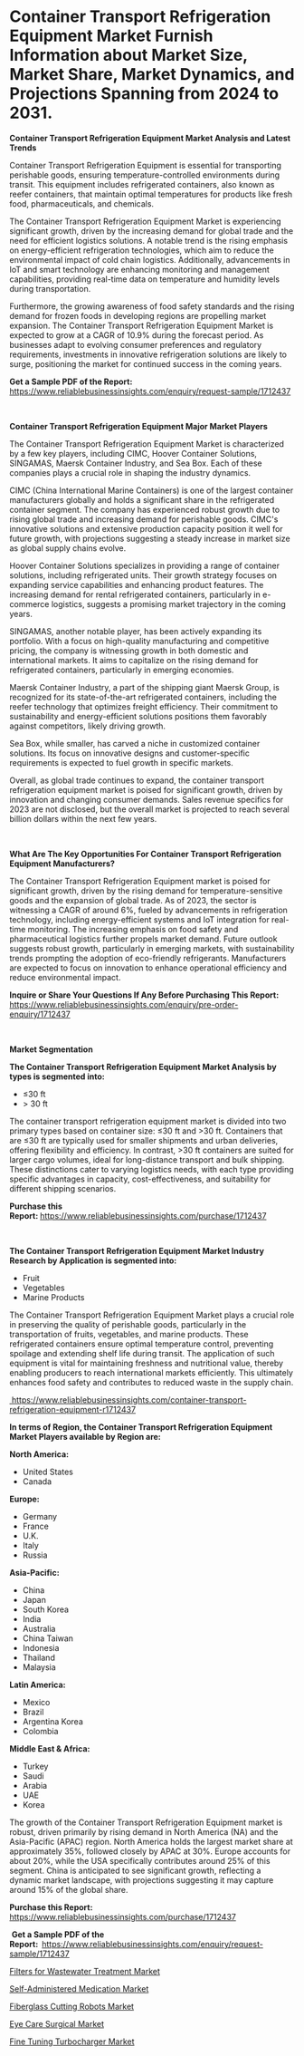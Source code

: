 <p><h1>Container Transport Refrigeration Equipment Market Furnish Information about Market Size, Market Share, Market Dynamics, and Projections Spanning from 2024 to 2031.</h1></p><p><strong>Container Transport Refrigeration Equipment Market Analysis and Latest Trends</strong></p>
<p><p>Container Transport Refrigeration Equipment is essential for transporting perishable goods, ensuring temperature-controlled environments during transit. This equipment includes refrigerated containers, also known as reefer containers, that maintain optimal temperatures for products like fresh food, pharmaceuticals, and chemicals.</p><p>The Container Transport Refrigeration Equipment Market is experiencing significant growth, driven by the increasing demand for global trade and the need for efficient logistics solutions. A notable trend is the rising emphasis on energy-efficient refrigeration technologies, which aim to reduce the environmental impact of cold chain logistics. Additionally, advancements in IoT and smart technology are enhancing monitoring and management capabilities, providing real-time data on temperature and humidity levels during transportation.</p><p>Furthermore, the growing awareness of food safety standards and the rising demand for frozen foods in developing regions are propelling market expansion. The Container Transport Refrigeration Equipment Market is expected to grow at a CAGR of 10.9% during the forecast period. As businesses adapt to evolving consumer preferences and regulatory requirements, investments in innovative refrigeration solutions are likely to surge, positioning the market for continued success in the coming years.</p></p>
<p><strong>Get a Sample PDF of the Report:&nbsp;</strong> <a href="https://www.reliablebusinessinsights.com/enquiry/request-sample/1712437?utm_campaign=1781&utm_medium=2&utm_source=Github&utm_content=ia&utm_term=22102024&utm_id=container-transport-refrigeration-equipment">https://www.reliablebusinessinsights.com/enquiry/request-sample/1712437</a></p>
<p>&nbsp;</p>
<p><strong>Container Transport Refrigeration Equipment Major Market Players</strong></p>
<p><p>The Container Transport Refrigeration Equipment Market is characterized by a few key players, including CIMC, Hoover Container Solutions, SINGAMAS, Maersk Container Industry, and Sea Box. Each of these companies plays a crucial role in shaping the industry dynamics.</p><p>CIMC (China International Marine Containers) is one of the largest container manufacturers globally and holds a significant share in the refrigerated container segment. The company has experienced robust growth due to rising global trade and increasing demand for perishable goods. CIMC's innovative solutions and extensive production capacity position it well for future growth, with projections suggesting a steady increase in market size as global supply chains evolve.</p><p>Hoover Container Solutions specializes in providing a range of container solutions, including refrigerated units. Their growth strategy focuses on expanding service capabilities and enhancing product features. The increasing demand for rental refrigerated containers, particularly in e-commerce logistics, suggests a promising market trajectory in the coming years.</p><p>SINGAMAS, another notable player, has been actively expanding its portfolio. With a focus on high-quality manufacturing and competitive pricing, the company is witnessing growth in both domestic and international markets. It aims to capitalize on the rising demand for refrigerated containers, particularly in emerging economies.</p><p>Maersk Container Industry, a part of the shipping giant Maersk Group, is recognized for its state-of-the-art refrigerated containers, including the reefer technology that optimizes freight efficiency. Their commitment to sustainability and energy-efficient solutions positions them favorably against competitors, likely driving growth.</p><p>Sea Box, while smaller, has carved a niche in customized container solutions. Its focus on innovative designs and customer-specific requirements is expected to fuel growth in specific markets.</p><p>Overall, as global trade continues to expand, the container transport refrigeration equipment market is poised for significant growth, driven by innovation and changing consumer demands. Sales revenue specifics for 2023 are not disclosed, but the overall market is projected to reach several billion dollars within the next few years.</p></p>
<p>&nbsp;</p>
<p><strong>What Are The Key Opportunities For Container Transport Refrigeration Equipment Manufacturers?</strong></p>
<p><p>The Container Transport Refrigeration Equipment market is poised for significant growth, driven by the rising demand for temperature-sensitive goods and the expansion of global trade. As of 2023, the sector is witnessing a CAGR of around 6%, fueled by advancements in refrigeration technology, including energy-efficient systems and IoT integration for real-time monitoring. The increasing emphasis on food safety and pharmaceutical logistics further propels market demand. Future outlook suggests robust growth, particularly in emerging markets, with sustainability trends prompting the adoption of eco-friendly refrigerants. Manufacturers are expected to focus on innovation to enhance operational efficiency and reduce environmental impact.</p></p>
<p><strong>Inquire or Share Your Questions If Any Before Purchasing This Report:</strong> <a href="https://www.reliablebusinessinsights.com/enquiry/pre-order-enquiry/1712437?utm_campaign=1781&utm_medium=2&utm_source=Github&utm_content=ia&utm_term=22102024&utm_id=container-transport-refrigeration-equipment">https://www.reliablebusinessinsights.com/enquiry/pre-order-enquiry/1712437</a></p>
<p>&nbsp;</p>
<p><strong>Market Segmentation</strong></p>
<p><strong>The Container Transport Refrigeration Equipment Market Analysis by types is segmented into:</strong></p>
<p><ul><li>≤30 ft</li><li>> 30 ft</li></ul></p>
<p><p>The container transport refrigeration equipment market is divided into two primary types based on container size: ≤30 ft and >30 ft. Containers that are ≤30 ft are typically used for smaller shipments and urban deliveries, offering flexibility and efficiency. In contrast, >30 ft containers are suited for larger cargo volumes, ideal for long-distance transport and bulk shipping. These distinctions cater to varying logistics needs, with each type providing specific advantages in capacity, cost-effectiveness, and suitability for different shipping scenarios.</p></p>
<p><strong>Purchase this Report:&nbsp;</strong><a href="https://www.reliablebusinessinsights.com/purchase/1712437?utm_campaign=1781&utm_medium=2&utm_source=Github&utm_content=ia&utm_term=22102024&utm_id=container-transport-refrigeration-equipment">https://www.reliablebusinessinsights.com/purchase/1712437</a></p>
<p>&nbsp;</p>
<p><strong>The Container Transport Refrigeration Equipment Market Industry Research by Application is segmented into:</strong></p>
<p><ul><li>Fruit</li><li>Vegetables</li><li>Marine Products</li></ul></p>
<p><p>The Container Transport Refrigeration Equipment Market plays a crucial role in preserving the quality of perishable goods, particularly in the transportation of fruits, vegetables, and marine products. These refrigerated containers ensure optimal temperature control, preventing spoilage and extending shelf life during transit. The application of such equipment is vital for maintaining freshness and nutritional value, thereby enabling producers to reach international markets efficiently. This ultimately enhances food safety and contributes to reduced waste in the supply chain.</p></p>
<p><a href="https://www.reliablebusinessinsights.com/container-transport-refrigeration-equipment-r1712437?utm_campaign=1781&utm_medium=2&utm_source=Github&utm_content=ia&utm_term=22102024&utm_id=container-transport-refrigeration-equipment">&nbsp;https://www.reliablebusinessinsights.com/container-transport-refrigeration-equipment-r1712437</a></p>
<p><strong>In terms of Region, the Container Transport Refrigeration Equipment Market Players available by Region are:</strong></p>
<p>
    <p> <strong> North America: </strong>
        <ul>
            <li>United States</li>
            <li>Canada</li>
        </ul>
        </p> 
    <p> <strong> Europe: </strong>
        <ul>
            <li>Germany</li>
            <li>France</li>
            <li>U.K.</li>
            <li>Italy</li>
            <li>Russia</li>
        </ul>
        </p> 
    <p> <strong> Asia-Pacific: </strong>
        <ul>
            <li>China</li>
            <li>Japan</li>
            <li>South Korea</li>
            <li>India</li>
            <li>Australia</li>
            <li>China Taiwan</li>
            <li>Indonesia</li>
            <li>Thailand</li>
            <li>Malaysia</li>
        </ul>
        </p> 
    <p> <strong> Latin America: </strong>
        <ul>
            <li>Mexico</li>
            <li>Brazil</li>
            <li>Argentina Korea</li>
            <li>Colombia</li>
        </ul>
        </p> 
    <p> <strong> Middle East & Africa: </strong>
        <ul>
            <li>Turkey</li>
            <li>Saudi</li>
            <li>Arabia</li>
            <li>UAE</li>
            <li>Korea</li>
        </ul>
    </p>
    </p>
<p><p>The growth of the Container Transport Refrigeration Equipment market is robust, driven primarily by rising demand in North America (NA) and the Asia-Pacific (APAC) region. North America holds the largest market share at approximately 35%, followed closely by APAC at 30%. Europe accounts for about 20%, while the USA specifically contributes around 25% of this segment. China is anticipated to see significant growth, reflecting a dynamic market landscape, with projections suggesting it may capture around 15% of the global share.</p></p>
<p><strong>Purchase this Report: </strong><a href="https://www.reliablebusinessinsights.com/purchase/1712437?utm_campaign=1781&utm_medium=2&utm_source=Github&utm_content=ia&utm_term=22102024&utm_id=container-transport-refrigeration-equipment">https://www.reliablebusinessinsights.com/purchase/1712437</a></p>
<p>&nbsp;<strong>Get a Sample PDF of the Report:&nbsp;&nbsp;</strong><a href="https://www.reliablebusinessinsights.com/enquiry/request-sample/1712437?utm_campaign=1781&utm_medium=2&utm_source=Github&utm_content=ia&utm_term=22102024&utm_id=container-transport-refrigeration-equipment">https://www.reliablebusinessinsights.com/enquiry/request-sample/1712437</a></p>
<p><strong></strong></p>
<p><p><a href="https://www.linkedin.com/pulse/insights-filters-wastewater-treatment-market-players-size-uqxff?utm_campaign=1781&utm_medium=2&utm_source=Github&utm_content=ia&utm_term=22102024&utm_id=container-transport-refrigeration-equipment">Filters for Wastewater Treatment Market</a></p><p><a href="https://www.linkedin.com/pulse/analyzing-global-self-administered-medication-market-growth-pnasf?utm_campaign=1781&utm_medium=2&utm_source=Github&utm_content=ia&utm_term=22102024&utm_id=container-transport-refrigeration-equipment">Self-Administered Medication Market</a></p><p><a href="https://www.linkedin.com/pulse/global-fiberglass-cutting-robots-market-trends-innovations-g6vdf?utm_campaign=1781&utm_medium=2&utm_source=Github&utm_content=ia&utm_term=22102024&utm_id=container-transport-refrigeration-equipment">Fiberglass Cutting Robots Market</a></p><p><a href="https://www.linkedin.com/pulse/eye-care-surgical-industry-forecast-market-shifts-tdc4f?utm_campaign=1781&utm_medium=2&utm_source=Github&utm_content=ia&utm_term=22102024&utm_id=container-transport-refrigeration-equipment">Eye Care Surgical Market</a></p><p><a href="https://www.linkedin.com/pulse/fine-tuning-turbocharger-market2024-2031-industry-insights-pelyf?utm_campaign=1781&utm_medium=2&utm_source=Github&utm_content=ia&utm_term=22102024&utm_id=container-transport-refrigeration-equipment">Fine Tuning Turbocharger Market</a></p></p>